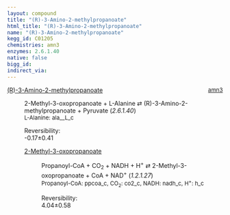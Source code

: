 ```yaml
---
layout: compound
title: "(R)-3-Amino-2-methylpropanoate"
html_title: "(R)-3-Amino-2-methylpropanoate"
name: "(R)-3-Amino-2-methylpropanoate"
kegg_id: C01205
chemistries: amn3
enzymes: 2.6.1.40
native: false
bigg_id:
indirect_via:
---
```

<dl><dt class='rs-product'><a href='{{ site.url }}{{ site.baseurl }}/compounds/C01205' class='link-dark' data-bs-toggle='tooltip' data-bs-html='true' data-bs-title='KEGG: C01205'>(R)-3-Amino-2-methylpropanoate</a><span style='float: right; max-width: 40%'><a href='{{ site.url }}{{ site.baseurl }}/chemistries/amn3' class='link-dark opacity-50' style='font-size: small; word-wrap: anywhere;'>amn3</a></span></dt><dd><p>2-Methyl-3-oxopropanoate + L-Alanine &#8644; (R)-3-Amino-2-methylpropanoate + Pyruvate (<i>2.6.1.40</i>)<br /><span style='font-size: small;'><span data-bs-toggle='tooltip' data-bs-html='true' data-bs-title='KEGG: C00041'>L-Alanine</span>: ala__L_c</span><br /><div class="reversibility_info">Reversibility: <div class="progress" style="flex-direction: row-reverse;"><div class="progress-bar bg-success" role="progressbar" style="width: 1.72%" aria-valuenow="-0.172379609980964" aria-valuemin="0" aria-valuemax="10"></div><div class="progress-bar bg-warning" role="progressbar" style="width: 4.06%" aria-valuenow="-0.172379609980964" aria-valuemin="0" aria-valuemax="10"></div></div><span>-0.17&plusmn;0.41</span><div class="progress"><div class="progress-bar bg-danger" role="progressbar" style="width: 0%" aria-valuenow="-0.172379609980964" aria-valuemin="0" aria-valuemax="10"></div></div></div></p><dl><dt><a href='{{ site.url }}{{ site.baseurl }}/compounds/C00349' class='link-dark' data-bs-toggle='tooltip' data-bs-html='true' data-bs-title='KEGG: C00349'>2-Methyl-3-oxopropanoate</a><span style='float: right; max-width: 40%'><a href='{{ site.url }}{{ site.baseurl }}/chemistries/None' class='link-dark opacity-50' style='font-size: small; word-wrap: anywhere;'></a></span></dt><dd><p>Propanoyl-CoA + CO<sub>2</sub> + NADH + H<sup>+</sup> &#8644; 2-Methyl-3-oxopropanoate + CoA + NAD<sup>+</sup> (<i>1.2.1.27</i>)<br /><span style='font-size: small;'><span data-bs-toggle='tooltip' data-bs-html='true' data-bs-title='KEGG: C00100'>Propanoyl-CoA</span>: ppcoa_c, <span data-bs-toggle='tooltip' data-bs-html='true' data-bs-title='KEGG: C00011'>CO<sub>2</sub></span>: co2_c, <span data-bs-toggle='tooltip' data-bs-html='true' data-bs-title='KEGG: C00004'>NADH</span>: nadh_c, <span data-bs-toggle='tooltip' data-bs-html='true' data-bs-title='KEGG: C00080'>H<sup>+</sup></span>: h_c</span><br /><div class="reversibility_info">Reversibility: <div class="progress"><div class="progress-bar bg-success" role="progressbar" style="width: 0%" aria-valuenow="0" aria-valuemin="0" aria-valuemax="100"></div></div><span>4.04&plusmn;0.58</span><div class="progress"><div class="progress-bar bg-danger" role="progressbar" style="width: 40.38%" aria-valuenow="4.037862762789338" aria-valuemin="0" aria-valuemax="10"></div><div class="progress-bar bg-warning" role="progressbar" style="width: 5.79%" aria-valuenow="4.037862762789338" aria-valuemin="0" aria-valuemax="10"></div></div></div></p><dl></dl></dd></dl></dd></dl>